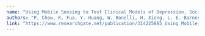 ```yaml
---
name: "Using Mobile Sensing to Test Clinical Models of Depression, Social Anxiety, State Affect, and Social Isolation."
authors: "P. Chow, K. Fua, Y. Huang, W. Bonelli, H. Xiong, L. E. Barnes, and B. Teachman."
link: "https://www.researchgate.net/publication/314225885_Using_Mobile_Sensing_to_Test_Clinical_Models_of_Depression_Social_Anxiety_State_Affect_and_Social_Isolation_Among_College_Students"
---
```

